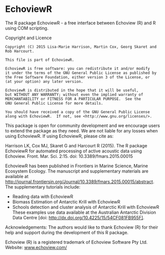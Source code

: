 # EchoviewR
The R package EchoviewR - a free interface between Echoview (R) and R using COM scripting.

Copyright and Licence

    Copyright (C) 2015 Lisa-Marie Harrison, Martin Cox, Georg Skaret and Rob Harcourt.
    
    This file is part of EchoviewR.
    
    EchoviewR is free software: you can redistribute it and/or modify
    it under the terms of the GNU General Public License as published by
    the Free Software Foundation, either version 3 of the License, or
    (at your option) any later version.
    
    EchoviewR is distributed in the hope that it will be useful,
    but WITHOUT ANY WARRANTY; without even the implied warranty of
    MERCHANTABILITY or FITNESS FOR A PARTICULAR PURPOSE.  See the
    GNU General Public License for more details.
    
    You should have received a copy of the GNU General Public License
    along with EchoviewR.  If not, see <http://www.gnu.org/licenses/>.


This package is open for community development and we encourage users to extend the package as they need. We are not liable for any losses when using EchoviewR. If using EchoviewR, please cite as:

Harrison LK, Cox MJ, Skaret G and Harcourt R (2015). The R package EchoviewR for automated processing of active acoustic data using Echoview. Front. Mar. Sci. 2:15. doi: 10.3389/fmars.2015.00015

EchoviewR has been published in Frontiers in Marine Science, Marine Ecosystem Ecology. The manuscript and supplementary materials are available at http://journal.frontiersin.org/Journal/10.3389/fmars.2015.00015/abstract. The supplementary tutorials include:
- Reading data with EchoviewR
- Biomass Estimation of Antarctic Krill with EchoviewR
- Schools detection and cluster analysis of Antarctic Krill with EchoviewR
These examples use data available at the Australian Antarctic Division Data Centre [doi: http://dx.doi.org/10.4225/15/54CF081FB955F].

Acknowledgements:
The authors would like to thank Echoview (R) for their help and support during the development of this R package.

Echoview (R) is a registered trademark of Echoview Software Pty Ltd. Website: www.echoview.com/